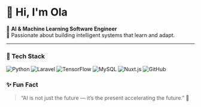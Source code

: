 # 👋 Hi, I'm Ola

🎯 **AI & Machine Learning Software Engineer**  
🚀 Passionate about building intelligent systems that learn and adapt.  


---

### 🧠 Tech Stack

![Python](https://img.shields.io/badge/-Python-3776AB?style=flat&logo=python&logoColor=white)
![Laravel](https://img.shields.io/badge/-Laravel-FF2D20?style=flat&logo=laravel&logoColor=white)
![TensorFlow](https://img.shields.io/badge/-TensorFlow-FF6F00?style=flat&logo=tensorflow&logoColor=white)
![MySQL](https://img.shields.io/badge/-MySQL-4479A1?style=flat&logo=mysql&logoColor=white)
![Nuxt.js](https://img.shields.io/badge/-Nuxt.js-00DC82?style=flat&logo=nuxtdotjs&logoColor=white)
![GitHub](https://img.shields.io/badge/-GitHub-181717?style=flat&logo=github&logoColor=white)


### ✨ Fun Fact
> “AI is not just the future — it’s the present accelerating the future.” 🚀
